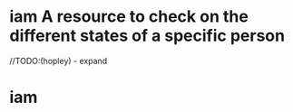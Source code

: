 # iam A resource to check on the different states of a specific person
//TODO:(hopley) - expand
# iam
